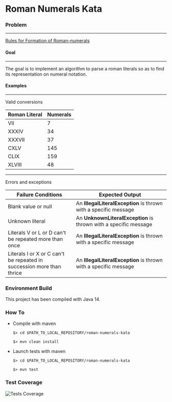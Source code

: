 # Roman Numerals Kata

### Problem

---

[Rules for Formation of Roman-numerals](https://www.math-only-math.com/rules-for-formation-of-roman-numerals.html)

#### Goal

---
The goal is to implement an algorithm to parse a roman literals so as to find its representation on numeral notation.

#### Examples

---
Valid conversions


| Roman Literal | Numerals    |
|---------------|-------------|
| VII  	        | 7	          |
| XXXIV  	      | 34          |
| XXXVII  	     | 37	         |
| CXLV  	       | 145	        |
| CLIX  	       | 159	        |
| XLVIII  	     | 48	         |

---
Errors and exceptions

| Failure Conditions                                                     | Expected Output                                                  |
|------------------------------------------------------------------------|------------------------------------------------------------------|
| Blank value or null	                                  | An **IllegalLiteralException** is thrown with a specific message |
| Unknown literal	                                                       | An **UnknownLiteralException** is thrown with a specific message |
| Literals V or L or D can't be repeated more than once	                 | An **IllegalLiteralException** is thrown with a specific message |
| Literals I or X or C can't be repeated in succession more than thrice  	 | An **IllegalLiteralException** is thrown with a specific message |


### Environment Build

This project has been compiled with Java 14.

### How To

- Compile with maven

    ```
    $> cd $PATH_TO_LOCAL_REPOSITORY/roman-numerals-kata
  
    $> mvn clean install
    ```

- Launch tests with maven

    ```
    $> cd $PATH_TO_LOCAL_REPOSITORY/roman-numerals-kata
  
    $> mvn test
    ```

### Test Coverage

![Tests Coverage](src/main/resources/tests_coverage.png)